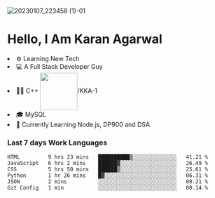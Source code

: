 ![20230107_223458 (1)-01](https://user-images.githubusercontent.com/85556603/212357966-4002f7aa-471b-4b3c-923d-f2b0d543cad5.jpeg)


<h1>Hello, I Am Karan Agarwal</h1>
<li>⚙ Learning New Tech</li>
<li>💻 A Full Stack Developer Guy</li>
<li>👨‍💻 C++ <img align="center" width="85" src="https://img.shields.io/badge/-LeetCode-FFA116?style=for-the-badge&logo=LeetCode&logoColor=black"/>/KKA-1</li> 
<li>🎓 MySQL 
<li>🙌 Currently Learning Node.js, DP900 and DSA</li>  
   
<h3>Last 7 days Work Languages </h3> 
     
<!--START_SECTION:waka-->

```text
HTML         9 hrs 23 mins   ██████████▒░░░░░░░░░░░░░░   41.21 %
JavaScript   6 hrs 2 mins    ██████▓░░░░░░░░░░░░░░░░░░   26.49 %
CSS          5 hrs 50 mins   ██████▒░░░░░░░░░░░░░░░░░░   25.61 %
Python       1 hr 26 mins    █▓░░░░░░░░░░░░░░░░░░░░░░░   06.31 %
JSON         2 mins          ░░░░░░░░░░░░░░░░░░░░░░░░░   00.21 %
Git Config   1 min           ░░░░░░░░░░░░░░░░░░░░░░░░░   00.14 %
```

<!--END_SECTION:waka-->
